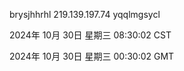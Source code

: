 brysjhhrhl 219.139.197.74 yqqlmgsycl

2024年 10月 30日 星期三 08:30:02 CST

2024年 10月 30日 星期三 00:30:02 GMT
